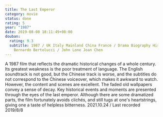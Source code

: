 ```yaml
---
title: The Last Emperor
category: movie
status: done
rating: 5
year: "1987"
date: 2019-08-08 18:11:49+08:00
douban:
  rating: 9.3
  subtitle: 1987 / UK Italy Mainland China France / Drama Biography History /
    Bernardo Bertolucci / John Lone Joan Chen
---
```


A 1987 film that reflects the dramatic historical changes of a whole century. Its greatest weakness is the poor treatment of language. The English soundtrack is not good, but the Chinese track is worse, and the subtitles do not correspond to the Chinese voiceover, which makes it awkward to watch. However, the content and scenes are excellent. The faded old wallpapers convey a sense of decay. Key historical events and moments are presented through the eyes of the last emperor. Although there are some dramatized parts, the film fortunately avoids clichés, and still tugs at one's heartstrings, giving one a taste of helpless bitterness. 2021.10.24 / Last recorded 2019/8/8
